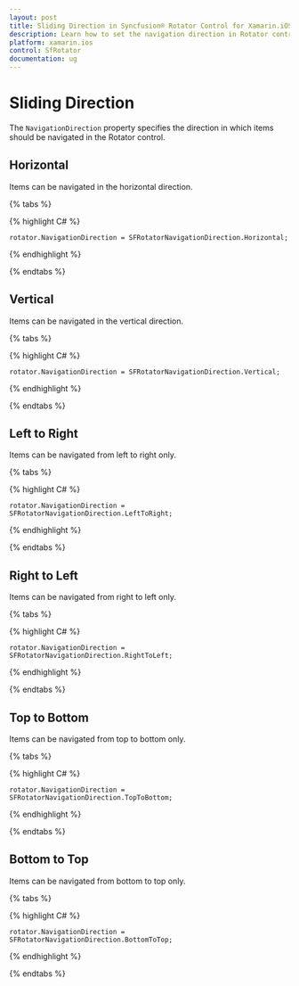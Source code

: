 ```yaml
---
layout: post
title: Sliding Direction in Syncfusion® Rotator Control for Xamarin.iOS
description: Learn how to set the navigation direction in Rotator control for Xamarin.iOS platform
platform: xamarin.ios
control: SfRotator
documentation: ug
---
```


# Sliding Direction

The `NavigationDirection` property specifies the direction in which items should be navigated in the Rotator control.

## Horizontal

Items can be navigated in the horizontal direction.

{% tabs %}

{% highlight C# %}

	rotator.NavigationDirection = SFRotatorNavigationDirection.Horizontal;

{% endhighlight %}

{% endtabs %}

## Vertical

Items can be navigated in the vertical direction.

{% tabs %}

{% highlight C# %}

	rotator.NavigationDirection = SFRotatorNavigationDirection.Vertical;

{% endhighlight %}

{% endtabs %}

## Left to Right

Items can be navigated from left to right only.

{% tabs %}

{% highlight C# %}

	rotator.NavigationDirection = SFRotatorNavigationDirection.LeftToRight;

{% endhighlight %}

{% endtabs %}

## Right to Left

Items can be navigated from right to left only.

{% tabs %}

{% highlight C# %}

	rotator.NavigationDirection = SFRotatorNavigationDirection.RightToLeft;

{% endhighlight %}

{% endtabs %}

## Top to Bottom

Items can be navigated from top to bottom only.

{% tabs %}

{% highlight C# %}

	rotator.NavigationDirection = SFRotatorNavigationDirection.TopToBottom;

{% endhighlight %}

{% endtabs %}

## Bottom to Top

Items can be navigated from bottom to top only.

{% tabs %}

{% highlight C# %}

	rotator.NavigationDirection = SFRotatorNavigationDirection.BottomToTop;

{% endhighlight %}

{% endtabs %}